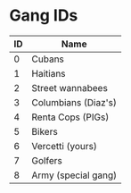 # Gang IDs

| ID | Name                |
| -- | ------------------- |
| 0  | Cubans              |
| 1  | Haitians            |
| 2  | Street wannabees    |
| 3  | Columbians (Diaz's) |
| 4  | Renta Cops (PIGs)   |
| 5  | Bikers              |
| 6  | Vercetti (yours)    |
| 7  | Golfers             |
| 8  | Army (special gang) |
